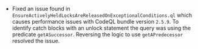 - Fixed an issue found in
  `EnsureActivelyHeldLocksAreReleasedOnExceptionalConditions.ql` which causes
  performance issues with CodeQL bundle version `2.5.9`. To identify catch
  blocks with an unlock statement the query was using the predicate
  `getASuccessor`. Reversing the logic to use `getAPredecessor` resolved the
  issue. 